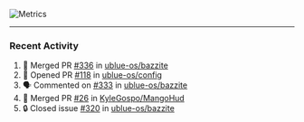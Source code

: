 ![Metrics](https://metrics.lecoq.io/KyleGospo?template=classic&base=header%2C%20activity%2C%20community%2C%20repositories%2C%20metadata&base.indepth=false&base.hireable=false&base.skip=false&config.timezone=America%2FLos_Angeles)

---
### Recent Activity
<!--START_SECTION:activity-->
1. 🎉 Merged PR [#336](https://github.com/ublue-os/bazzite/pull/336) in [ublue-os/bazzite](https://github.com/ublue-os/bazzite)
2. 💪 Opened PR [#118](https://github.com/ublue-os/config/pull/118) in [ublue-os/config](https://github.com/ublue-os/config)
3. 🗣 Commented on [#333](https://github.com/ublue-os/bazzite/issues/333#issuecomment-1727044985) in [ublue-os/bazzite](https://github.com/ublue-os/bazzite)
4. 🎉 Merged PR [#26](https://github.com/KyleGospo/MangoHud/pull/26) in [KyleGospo/MangoHud](https://github.com/KyleGospo/MangoHud)
5. 🔒 Closed issue [#320](https://github.com/ublue-os/bazzite/issues/320) in [ublue-os/bazzite](https://github.com/ublue-os/bazzite)
<!--END_SECTION:activity-->

